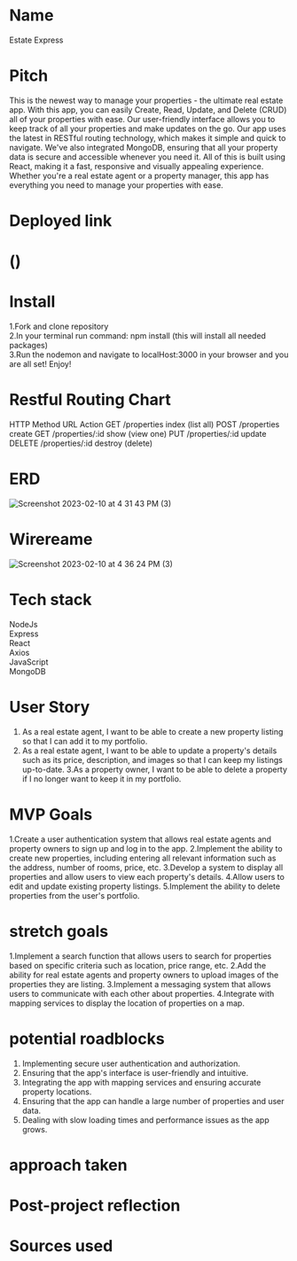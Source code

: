 # Name
Estate Express

#  Pitch
This is the newest way to manage your properties - the ultimate real estate app. With this app, you can easily Create, Read, Update, and Delete (CRUD) all of your properties with ease. Our user-friendly interface allows you to keep track of all your properties and make updates on the go. Our app uses the latest in RESTful routing technology, which makes it simple and quick to navigate. We've also integrated MongoDB, ensuring that all your property data is secure and accessible whenever you need it. All of this is built using React, making it a fast, responsive and visually appealing experience. Whether you're a real estate agent or a property manager, this app has everything you need to manage your properties with ease.

# Deployed link
# ()


# Install 
1.Fork and clone repository<br>
2.In your terminal run command: npm install (this will install all needed packages)<br>
3.Run the nodemon and navigate to localHost:3000 in your browser and you are all set! Enjoy!<br>

# Restful Routing Chart

HTTP Method	URL	Action
GET	/properties	index (list all)
POST /properties	create
GET	/properties/:id	show (view one)
PUT	/properties/:id	update
DELETE	/properties/:id	destroy (delete)



# ERD
![Screenshot 2023-02-10 at 4 31 43 PM (3)](https://user-images.githubusercontent.com/81638717/218227826-dd1134eb-88e3-47ca-926c-90c2cfbdb7ec.png)

 
# Wirereame  
![Screenshot 2023-02-10 at 4 36 24 PM (3)](https://user-images.githubusercontent.com/81638717/218227858-08da6c1d-3f91-4c4a-949d-366458083d73.png)


# Tech stack
NodeJs <br>
Express<br>
React<br>
Axios<br>
JavaScript<br>
MongoDB<br>

# User Story
1. As a real estate agent, I want to be able to create a new property listing so that I can add it to my portfolio.
2. As a real estate agent, I want to be able to update a property's details such as its price, description, and images so that I can keep my listings up-to-date.
3.As a property owner, I want to be able to delete a property if I no longer want to keep it in my portfolio.

 # MVP Goals
 1.Create a user authentication system that allows real estate agents  and property owners to sign up and log in to the app.
2.Implement the ability to create new properties, including entering all relevant information such as the address, number of rooms, price, etc.
3.Develop a system to display all properties and allow users to view each property's details.
4.Allow users to edit and update existing property listings.
5.Implement the ability to delete properties from the user's portfolio.


 # stretch goals
1.Implement a search function that allows users to search for properties based on specific criteria such as location, price range, etc.
2.Add the ability for real estate agents and property owners to upload images of the properties they are listing.
3.Implement a messaging system that allows users to communicate with each other about properties.
4.Integrate with mapping services to display the location of properties on a map.


 # potential roadblocks
1. Implementing secure user authentication and authorization.
2. Ensuring that the app's interface is user-friendly and intuitive.
3. Integrating the app with mapping services and ensuring accurate property locations.
4. Ensuring that the app can handle a large number of properties and user data.
5. Dealing with slow loading times and performance issues as the app grows.

 # approach taken

# Post-project reflection 

# Sources used

